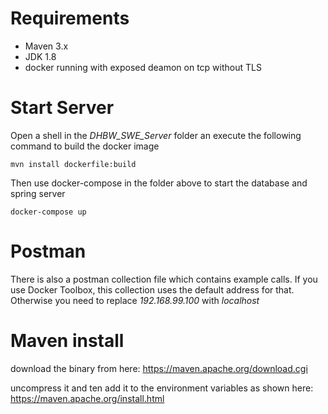 
# Requirements

- Maven 3.x
- JDK 1.8
- docker running with exposed deamon on tcp without TLS

# Start Server

Open a shell in the *DHBW_SWE_Server* folder an execute the following command to build the docker image

````shell
mvn install dockerfile:build
````

Then use docker-compose in the folder above to start the database and spring server

````shell
docker-compose up
````

# Postman

There is also a postman collection file which contains example calls. If you use Docker Toolbox, this collection uses the default address for that. Otherwise you need to replace *192.168.99.100* with *localhost*

# Maven install

download the binary from here: https://maven.apache.org/download.cgi

uncompress it and ten add it to the environment variables as shown here: https://maven.apache.org/install.html